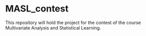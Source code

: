 # MASL_contest
This repository will hold the project for the contest of the course Multivariate Analysis and Statistical Learning.
